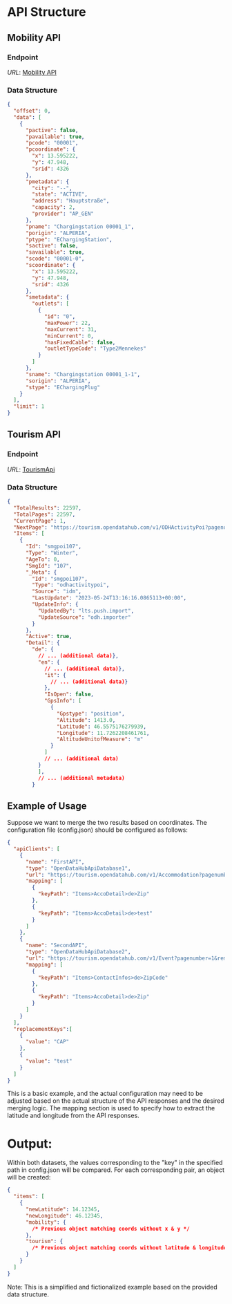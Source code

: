 # API Structure

## Mobility API

### Endpoint

*URL*: [Mobility API](https://mobility.api.opendatahub.com/v2/flat%2Cnode/%2A?limit=1&offset=0&shownull=false&distinct=true)

### Data Structure

```json
{
  "offset": 0,
  "data": [
    {
      "pactive": false,
      "pavailable": true,
      "pcode": "00001",
      "pcoordinate": {
        "x": 13.595222,
        "y": 47.948,
        "srid": 4326
      },
      "pmetadata": {
        "city": "--",
        "state": "ACTIVE",
        "address": "Hauptstraße",
        "capacity": 2,
        "provider": "AP_GEN"
      },
      "pname": "Chargingstation 00001_1",
      "porigin": "ALPERIA",
      "ptype": "EChargingStation",
      "sactive": false,
      "savailable": true,
      "scode": "00001-0",
      "scoordinate": {
        "x": 13.595222,
        "y": 47.948,
        "srid": 4326
      },
      "smetadata": {
        "outlets": [
          {
            "id": "0",
            "maxPower": 22,
            "maxCurrent": 31,
            "minCurrent": 0,
            "hasFixedCable": false,
            "outletTypeCode": "Type2Mennekes"
          }
        ]
      },
      "sname": "Chargingstation 00001_1-1",
      "sorigin": "ALPERIA",
      "stype": "EChargingPlug"
    }
  ],
  "limit": 1
}
```

## Tourism API

### Endpoint

*URL*: [TourismApi](https://tourism.opendatahub.com/v1/ODHActivityPoi?pagenumber=1&pagesize=1&type=255&removenullvalues=false)

### Data Structure

```json
{
  "TotalResults": 22597,
  "TotalPages": 22597,
  "CurrentPage": 1,
  "NextPage": "https://tourism.opendatahub.com/v1/ODHActivityPoi?pagenumber=2&pagesize=1&type=255&removenullvalues=false",
  "Items": [
    {
      "Id": "smgpoi107",
      "Type": "Winter",
      "AgeTo": 0,
      "SmgId": "107",
      "_Meta": {
        "Id": "smgpoi107",
        "Type": "odhactivitypoi",
        "Source": "idm",
        "LastUpdate": "2023-05-24T13:16:16.0865113+00:00",
        "UpdateInfo": {
          "UpdatedBy": "lts.push.import",
          "UpdateSource": "odh.importer"
        }
      },
      "Active": true,
      "Detail": {
        "de": {
          // ... (additional data)},
          "en": {
            // ... (additional data)},
            "it": {
              // ... (additional data)}
            },
            "IsOpen": false,
            "GpsInfo": [
              {
                "Gpstype": "position",
                "Altitude": 1413.0,
                "Latitude": 46.5575176279939,
                "Longitude": 11.7262208461761,
                "AltitudeUnitofMeasure": "m"
              }
            ]
            // ... (additional data)
          }
          ],
          // ... (additional metadata)
        }
```

## Example of Usage

Suppose we want to merge the two results based on coordinates. The configuration file (config.json) should be configured
as follows:

```json
{
  "apiClients": [
    {
      "name": "FirstAPI",
      "type": "OpenDataHubApiDatabase1",
      "url": "https://tourism.opendatahub.com/v1/Accommodation?pagenumber=1&roominfo=1-18%2C18&bokfilter=hgv&msssource=sinfo&availabilitychecklanguage=en&detail=0&removenullvalues=false",
      "mapping": [
        {
          "keyPath": "Items>AccoDetail>de>Zip"
        },
        {
          "keyPath": "Items>AccoDetail>de>test"
        }
      ]
    },
    {
      "name": "SecondAPI",
      "type": "OpenDataHubApiDatabase2",
      "url": "https://tourism.opendatahub.com/v1/Event?pagenumber=1&removenullvalues=false",
      "mapping": [
        {
          "keyPath": "Items>ContactInfos>de>ZipCode"
        },
        {
          "keyPath": "Items>AccoDetail>de>Zip"
        }
      ]
    }
  ],
  "replacementKeys":[
    {
      "value": "CAP"
    },
    {
      "value": "test"
    }
  ]
}
```

This is a basic example, and the actual configuration may need to be adjusted based on the actual structure of the API
responses and the desired merging logic. The mapping section is used to specify how to extract the latitude and
longitude from the API responses.

# Output:

Within both datasets, the values corresponding to the "key" in the specified path in config.json will be compared. For
each corresponding pair, an object will be created:

```json
{
  "items": [
    {
      "newLatitude": 14.12345,
      "newLongitude": 46.12345,
      "mobility": {
        /* Previous object matching coords without x & y */
      },
      "tourism": {
        /* Previous object matching coords without latitude & longitude */
      }
    }
  ]
}
```

Note: This is a simplified and fictionalized example based on the provided data structure.
